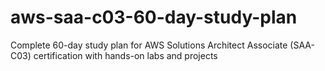 # aws-saa-c03-60-day-study-plan
Complete 60-day study plan for AWS Solutions Architect Associate (SAA-C03) certification with hands-on labs and projects
